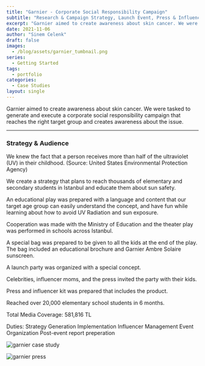 ```yaml
---
title: "Garnier - Corporate Social Responsibility Campaign"
subtitle: "Research & Campaign Strategy, Launch Event, Press & Influencer Kits"
excerpt: "Garnier aimed to create awareness about skin cancer. We were tasked to generate and execute a corporate social responsibility campaign that reaches the right target group and creates awareness about the issue."
date: 2021-11-06
author: "Sinem Celenk"
draft: false
images:
  - /blog/assets/garnier_tumbnail.png
series:
  - Getting Started
tags:
  - portfolio
categories:
  - Case Studies
layout: single
---
```

Garnier aimed to create awareness about skin cancer. We were tasked to generate and execute a corporate social responsibility campaign that reaches the right target group and creates awareness about the issue.

---

### Strategy & Audience

We knew the fact that a person receives more than half of the ultraviolet (UV) in their childhood. (Source: United States Environmental Protection Agency)

We create a strategy that plans to reach thousands of elementary and secondary students in Istanbul and educate them about sun safety. 

An educational play was prepared with a language and content that our target age group can easily understand the concept, and have fun while learning about how to avoid UV Radiation and sun exposure.

Cooperation was made with the Ministry of Education and the theater play was performed in schools across Istanbul. 

A special bag was prepared to be given to all the kids at the end of the play. The bag included an educational brochure and Garnier Ambre Solaire sunscreen.

A launch party was organized with a special concept.

Celebrities, influencer moms, and the press invited the party with their kids.

Press and influencer kit was prepared that includes the product.

Reached over 20,000 elementary school students in 6 months.

Total Media Coverage: 581,816 TL


Duties:
Strategy Generation
Implementation
Influencer Management
Event Organization 
Post-event report preperation


![garnier case study](/blog/assets/garnier_case_study.jpg)

![garnier press](/blog/assets/garnier_press.png)
